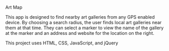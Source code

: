 Art Map

This app is designed to find nearby art galleries from any GPS enabled device. By choosing a search radius, the user finds local art galleries near them at that time. They can select a marker to view the name of the gallery at the marker and an address and website for the location on the right.

This project uses HTML, CSS, JavaScript, and jQuery